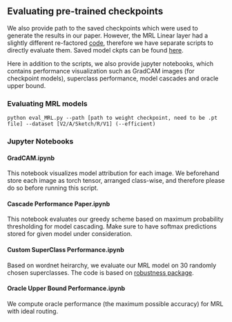 ## Evaluating pre-trained checkpoints
We also provide path to the saved checkpoints which were used to generate the results in our paper. However, the MRL Linear layer had a slightly different re-factored [code](eval_ckpts/NestingLayer.py), therefore we have separate scripts to directly evaluate them. Saved model ckpts can be found [here](https://drive.google.com/drive/folders/1IEfJk4xp-sPEKvKn6eKAUzvoRV8ho2vq?usp=sharing). 

Here in addition to the scripts, we also provide jupyter notebooks, which contains performance visualization such as GradCAM images (for checkpoint models), superclass performance, model cascades and oracle upper bound.  

### Evaluating MRL models 
```
python eval_MRL.py --path [path to weight checkpoint, need to be .pt file] --dataset [V2/A/Sketch/R/V1] (--efficient)
```

### Jupyter Notebooks 

#### GradCAM.ipynb

This notebook visualizes model attribution for each image. We beforehand store each image as torch tensor, arranged class-wise, and therefore please do so before running this script. 

#### Cascade Performance Paper.ipynb
This notebook evaluates our greedy scheme based on maximum probability thresholding for model cascading. Make sure to have softmax predictions stored for given model under consideration. 

#### Custom SuperClass Performance.ipynb
Based on wordnet heirarchy, we evaluate our MRL model on 30 randomly chosen superclasses. The code is based on [robustness package](https://github.com/MadryLab/robustness). 	  

#### Oracle Upper Bound Performance.ipynb
We compute oracle performance (the maximum possible accuracy) for MRL with ideal routing. 
